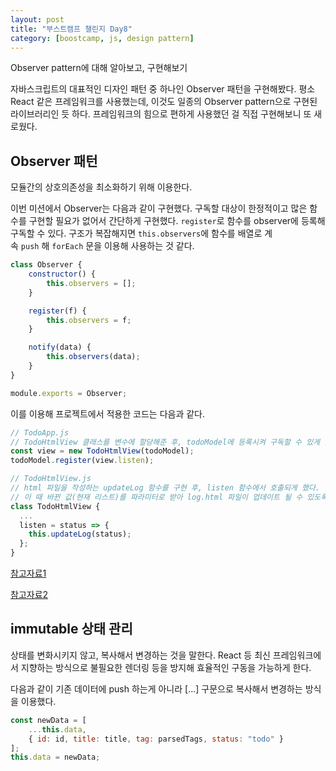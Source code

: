 ```yaml
---
layout: post
title: "부스트캠프 챌린지 Day8"
category: [boostcamp, js, design pattern]
---
```


Observer pattern에 대해 알아보고, 구현해보기

자바스크립트의 대표적인 디자인 패턴 중 하나인 Observer 패턴을 구현해봤다. 평소 React 같은 프레임워크를 사용했는데, 이것도 일종의 Observer pattern으로 구현된 라이브러리인 듯 하다. 프레임워크의 힘으로 편하게 사용했던 걸 직접 구현해보니 또 새로웠다.

## **Observer 패턴**

모듈간의 상호의존성을 최소화하기 위해 이용한다.

이번 미션에서 Observer는 다음과 같이 구현했다. 구독할 대상이 한정적이고 많은 함수를 구현할 필요가 없어서 간단하게 구현했다. `register`로 함수를 observer에 등록해 구독할 수 있다. 구조가 복잡해지면 `this.observers`에 함수를 배열로 계속 `push` 해 `forEach` 문을 이용해 사용하는 것 같다.

```js
class Observer {
    constructor() {
        this.observers = [];
    }

    register(f) {
        this.observers = f;
    }

    notify(data) {
        this.observers(data);
    }
}

module.exports = Observer;
```

이를 이용해 프로젝트에서 적용한 코드는 다음과 같다.

```js
// TodoApp.js
// TodoHtmlView 클래스를 변수에 할당해준 후, todoModel에 등록시켜 구독할 수 있게 했다.
const view = new TodoHtmlView(todoModel);
todoModel.register(view.listen);

// TodoHtmlView.js
// html 파일을 작성하는 updateLog 함수를 구현 후, listen 함수에서 호출되게 했다.
// 이 때 바뀐 값(현재 리스트)를 파라미터로 받아 log.html 파일이 업데이트 될 수 있도록 했다.
class TodoHtmlView {
  ...
  listen = status => {
    this.updateLog(status);
  };
}
```

[참고자료1](http://blog.naver.com/PostView.nhn?blogId=c_ist82&logNo=220795909036&parentCategoryNo=&categoryNo=9&viewDate=&isShowPopularPosts=false&from=postView)

[참고자료2](https://j911.me/2018/10/observer-pattern.html)

## **immutable 상태 관리**

상태를 변화시키지 않고, 복사해서 변경하는 것을 말한다. React 등 최신 프레임워크에서 지향하는 방식으로 불필요한 렌더링 등을 방지해 효율적인 구동을 가능하게 한다.

다음과 같이 기존 데이터에 push 하는게 아니라 […] 구문으로 복사해서 변경하는 방식을 이용했다.

```js
const newData = [
    ...this.data,
    { id: id, title: title, tag: parsedTags, status: "todo" }
];
this.data = newData;
```
